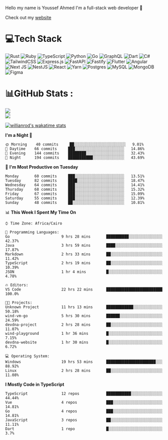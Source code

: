 Hello my name is Youssef Ahmed I'm a full-stack web developer 👋

Check out my [website](https://youssefahmed.vercel.app)
 
# 💻Tech Stack

![Rust](https://img.shields.io/badge/rust-%23000000.svg?style=for-the-badge&logo=rust&logoColor=white) ![Ruby](https://img.shields.io/badge/ruby-%23CC342D.svg?style=for-the-badge&logo=ruby&logoColor=white) ![TypeScript](https://img.shields.io/badge/typescript-%23007ACC.svg?style=for-the-badge&logo=typescript&logoColor=white) ![Python](https://img.shields.io/badge/python-3670A0?style=for-the-badge&logo=python&logoColor=ffdd54) ![Go](https://img.shields.io/badge/go-%2300ADD8.svg?style=for-the-badge&logo=go&logoColor=white) ![GraphQL](https://img.shields.io/badge/-GraphQL-E10098?style=for-the-badge&logo=graphql&logoColor=white) ![Dart](https://img.shields.io/badge/dart-%230175C2.svg?style=for-the-badge&logo=dart&logoColor=white) ![C#](https://img.shields.io/badge/c%23-%23239120.svg?style=for-the-badge&logo=c-sharp&logoColor=white) ![TailwindCSS](https://img.shields.io/badge/tailwindcss-%2338B2AC.svg?style=for-the-badge&logo=tailwind-css&logoColor=white) ![Express.js](https://img.shields.io/badge/express.js-%23404d59.svg?style=for-the-badge&logo=express&logoColor=%2361DAFB) ![FastAPI](https://img.shields.io/badge/FastAPI-005571?style=for-the-badge&logo=fastapi) ![Fastify](https://img.shields.io/badge/fastify-%23000000.svg?style=for-the-badge&logo=fastify&logoColor=white) ![Flutter](https://img.shields.io/badge/Flutter-%2302569B.svg?style=for-the-badge&logo=Flutter&logoColor=white) ![Angular](https://img.shields.io/badge/angular-%23DD0031.svg?style=for-the-badge&logo=angular&logoColor=white) ![Next JS](https://img.shields.io/badge/Next-black?style=for-the-badge&logo=next.js&logoColor=white) ![NestJS](https://img.shields.io/badge/nestjs-%23E0234E.svg?style=for-the-badge&logo=nestjs&logoColor=white) ![React](https://img.shields.io/badge/react-%2320232a.svg?style=for-the-badge&logo=react&logoColor=%2361DAFB) ![Yarn](https://img.shields.io/badge/yarn-%232C8EBB.svg?style=for-the-badge&logo=yarn&logoColor=white) ![Postgres](https://img.shields.io/badge/postgres-%23316192.svg?style=for-the-badge&logo=postgresql&logoColor=white) ![MySQL](https://img.shields.io/badge/mysql-%2300f.svg?style=for-the-badge&logo=mysql&logoColor=white) ![MongoDB](https://img.shields.io/badge/MongoDB-%234ea94b.svg?style=for-the-badge&logo=mongodb&logoColor=white)     ![Figma](https://img.shields.io/badge/figma-%23F24E1E.svg?style=for-the-badge&logo=figma&logoColor=white)

# 📊GitHub Stats :

![](https://github-readme-stats.vercel.app/api?username=joetifa2003&theme=tokyonight&hide_border=false&include_all_commits=false&count_private=false)<br/>
![](https://github-readme-streak-stats.herokuapp.com/?user=joetifa2003&theme=tokyonight&hide_border=false)<br/>

[![willianrod's wakatime stats](https://github-readme-stats.vercel.app/api/wakatime?username=joetifa2003&layout=compact)](https://github.com/anuraghazra/github-readme-stats)
<!--START_SECTION:waka-->
**I'm a Night 🦉** 

```text
🌞 Morning    40 commits     ██░░░░░░░░░░░░░░░░░░░░░░░   9.01% 
🌆 Daytime    66 commits     ███░░░░░░░░░░░░░░░░░░░░░░   14.86% 
🌃 Evening    144 commits    ████████░░░░░░░░░░░░░░░░░   32.43% 
🌙 Night      194 commits    ███████████░░░░░░░░░░░░░░   43.69%

```
📅 **I'm Most Productive on Tuesday** 

```text
Monday       60 commits     ███░░░░░░░░░░░░░░░░░░░░░░   13.51% 
Tuesday      82 commits     ████░░░░░░░░░░░░░░░░░░░░░   18.47% 
Wednesday    64 commits     ███░░░░░░░░░░░░░░░░░░░░░░   14.41% 
Thursday     68 commits     ███░░░░░░░░░░░░░░░░░░░░░░   15.32% 
Friday       67 commits     ███░░░░░░░░░░░░░░░░░░░░░░   15.09% 
Saturday     55 commits     ███░░░░░░░░░░░░░░░░░░░░░░   12.39% 
Sunday       48 commits     ██░░░░░░░░░░░░░░░░░░░░░░░   10.81%

```


📊 **This Week I Spent My Time On** 

```text
⌚︎ Time Zone: Africa/Cairo

💬 Programming Languages: 
Go                       9 hrs 28 mins       ██████████░░░░░░░░░░░░░░░   42.37% 
Java                     3 hrs 59 mins       ████░░░░░░░░░░░░░░░░░░░░░   17.87% 
Markdown                 2 hrs 33 mins       ██░░░░░░░░░░░░░░░░░░░░░░░   11.42% 
TypeScript               2 hrs 19 mins       ██░░░░░░░░░░░░░░░░░░░░░░░   10.39% 
JSON                     1 hr 4 mins         █░░░░░░░░░░░░░░░░░░░░░░░░   4.78%

🔥 Editors: 
VS Code                  22 hrs 22 mins      █████████████████████████   100.0%

🐱‍💻 Projects: 
Unknown Project          11 hrs 13 mins      ████████████░░░░░░░░░░░░░   50.18% 
wind-vm-go               5 hrs 30 mins       ██████░░░░░░░░░░░░░░░░░░░   24.59% 
devdna-project           2 hrs 28 mins       ██░░░░░░░░░░░░░░░░░░░░░░░   11.07% 
wind-playground          1 hr 36 mins        █░░░░░░░░░░░░░░░░░░░░░░░░   7.15% 
devdna-website           1 hr 30 mins        █░░░░░░░░░░░░░░░░░░░░░░░░   6.72%

💻 Operating System: 
Windows                  19 hrs 53 mins      ██████████████████████░░░   88.92% 
Linux                    2 hrs 28 mins       ██░░░░░░░░░░░░░░░░░░░░░░░   11.08%

```

**I Mostly Code in TypeScript** 

```text
TypeScript               12 repos            ███████████░░░░░░░░░░░░░░   44.44% 
Vue                      4 repos             ███░░░░░░░░░░░░░░░░░░░░░░   14.81% 
Go                       4 repos             ███░░░░░░░░░░░░░░░░░░░░░░   14.81% 
JavaScript               3 repos             ██░░░░░░░░░░░░░░░░░░░░░░░   11.11% 
Dart                     1 repo              █░░░░░░░░░░░░░░░░░░░░░░░░   3.7%

```



<!--END_SECTION:waka-->
